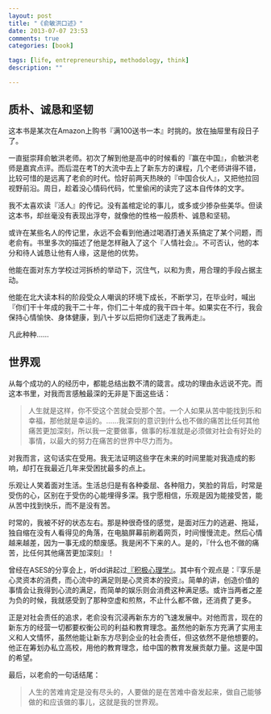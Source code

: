 ```yaml
---
layout: post
title: "《俞敏洪口述》"
date: 2013-07-07 23:53
comments: true
categories: [book]

tags: [life, entrepreneurship, methodology, think]
description: ""

---
```


质朴、诚恳和坚韧
---

这本书是某次在Amazon上购书『满100送书一本』时挑的。放在抽屉里有段日子了。

一直挺崇拜俞敏洪老师。初次了解到他是高中的时候看的『赢在中国』，俞敏洪老师是嘉宾点评。而后混在考T的大流中去上了新东方的课程，几个老师讲得不错，比较可惜的是远离了老俞的时代。恰好前两天热映的『中国合伙人』，又把他拉回视野前沿。周日，趁着没心情码代码，忙里偷闲的读完了这本自传体的文字。

我不太喜欢读『活人』的传记。没有盖棺定论的事儿，或多或少掺杂些美华。但读这本书，却丝毫没有表现出浮夸，就像他的性格一般质朴、诚恳和坚韧。

或许在某些名人的传记里，永远不会看到他通过喝酒打通关系搞定了某个问题，而老俞有。书里多次的描述了他是怎样融入了这个『人情社会』。不可否认，他的本分和待人诚恳让他有人缘，这是他的优势。

他能在面对东方学校过河拆桥的举动下，沉住气，以和为贵，用合理的手段占据主动。

他能在北大读本科的阶段受众人嘲讽的环境下成长，不断学习，在毕业时，喊出『你们干十年成的我干二十年，你们二十年成的我干四十年。如果实在不行，我会保持心情愉快、身体健康，到八十岁以后把你们送走了我再走』。

凡此种种……

世界观
---

从每个成功的人的经历中，都能总结出数不清的箴言。成功的理由永远说不完。而这本书里，对我而言感触最深的无非是下面这些话：

> 人生就是这样，你不受这个苦就会受那个苦。一个人如果从苦中能找到乐和幸福，那他就是幸运的。……我深刻的意识到什么也不做的痛苦比任何其他痛苦更加深刻，所以我一定要做事，做事的标准就是必须做对社会有好处的事情，以最大的努力在痛苦的世界中尽力而为。

对我而言，这句话实在受用。我无法证明这些字在未来的时间里能对我造成的影响，却打在我最近几年来受困扰最多的点上。

乐观让人笑着面对生活。生活总归是有各种委屈、各种阻力，笑脸的背后，时常是受伤的心，区别在于受伤的心能埋得多深。我宁愿相信，乐观是因为能接受苦，能从苦中找到快乐，而不是没有苦。

时常的，我被不好的状态左右。那是种很奇怪的感觉，是面对压力的逃避、拖延，独自缩在没有人看得见的角落，在电脑屏幕前刷着网页，时间慢慢流走。然后心情越来越差，因为一事无成的颓废感。我是闲不下来的人。是的，『什么也不做的痛苦，比任何其他痛苦更加深刻』！

曾经在ASES的分享会上，听dd讲起过[『积极心理学』](http://cuitianyi.com/blog/authentic-happiness-%E8%AF%BB%E4%B9%A6%E6%80%BB%E7%BB%93/)。其中有个观点是：『享乐是心灵资本的消费，而心流中的满足则是心灵资本的投资』。简单的讲，创造价值的事情会让我得到心流的满足，而简单的娱乐则会消费这种满足感。或许当两者之差为负的时候，我就感受到了那种空虚和煎熬，不止什么都不做，还消费了更多。

正是对社会责任的追求，老俞没有沉浸再新东方的飞速发展中。对他而言，现在的新东方的经营一切都要权衡公司的利益和教育理念。虽然他的新东方充满了实用主义和人文情怀，虽然他能让新东方尽到企业的社会责任，但这依然不是他想要的。他正在筹划办私立高校，用他的教育理念，给中国的教育发展贡献力量。这是中国的希望。

最后，以老俞的一句话结尾：

> 人生的苦难肯定是没有尽头的，人要做的是在苦难中奋发起来，做自己能够做的和应该做的事儿，这就是我的世界观。
